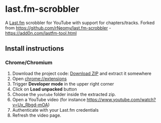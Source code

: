 # last.fm-scrobbler

A [Last.fm](https://last.fm) scrobbler for YouTube with support for chapters/tracks. Forked from https://github.com/rNeomy/last.fm-scrobbler - https://add0n.com/lastfm-tool.html

## Install instructions

### Chrome/Chromium

1. Download the project code: [Download ZIP](https://github.com/nighto/last.fm-scrobbler/archive/master.zip) and extract it somewhere
2. Open [chrome://extensions](chrome://extensions)
3. Trigger __Developer mode__ in the upper right corner
4. Click on __Load unpacked__ button
5. Choose the `youtube` folder inside the extracted zip.
6. Open a YouTube video (for instance https://www.youtube.com/watch?v=Ux_Rbgd-mOA)
7. Authenticate with your Last.fm credentials
8. Refresh the video page.
